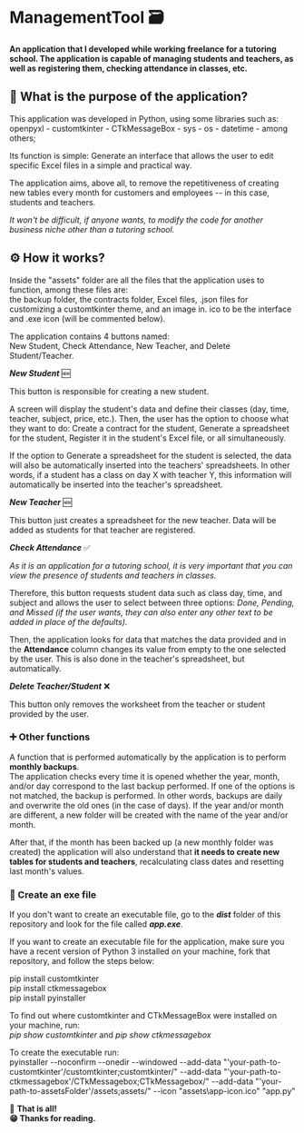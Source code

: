 # ManagementTool 🗃️

**An application that I developed while working freelance for a tutoring school. The application is capable of managing students and teachers, as well as registering them, checking attendance in classes, etc.**

## 🎯 What is the purpose of the application?

This application was developed in Python, using some libraries such as:  
openpyxl - customtkinter - CTkMessageBox - sys - os - datetime - among others;

Its function is simple: Generate an interface that allows the user to edit specific Excel files in a simple and practical way.

The application aims, above all, to remove the repetitiveness of creating new tables every month for customers and employees -- in this case, students and teachers.

*It won't be difficult, if anyone wants, to modify the code for another business niche other than a tutoring school.*

## ⚙️ How it works?

Inside the "assets" folder are all the files that the application uses to function, among these files are:  
the backup folder, the contracts folder, Excel files, .json files for customizing a customtkinter theme, and an image in. ico to be the interface and .exe icon (will be commented below).

The application contains 4 buttons named:  
New Student, Check Attendance, New Teacher, and Delete Student/Teacher.

***New Student*** 🆕

This button is responsible for creating a new student.

A screen will display the student's data and define their classes (day, time, teacher, subject, price, etc.). Then, the user has the option to choose what they want to do:
Create a contract for the student, Generate a spreadsheet for the student, Register it in the student's Excel file, or all simultaneously.

If the option to Generate a spreadsheet for the student is selected, the data will also be automatically inserted into the teachers' spreadsheets. In other words, if a student has a class on day X with teacher Y, this information will automatically be 
inserted into the teacher's spreadsheet.

***New Teacher*** 🆕

This button just creates a spreadsheet for the new teacher. Data will be added as students for that teacher are registered.

***Check Attendance*** ✅

*As it is an application for a tutoring school, it is very important that you can view the presence of students and teachers in classes.*

Therefore, this button requests student data such as class day, time, and subject and allows the user to select between three options: *Done, Pending, and Missed (if the user wants, they can also enter any other text to be added in place of the defaults).*

Then, the application looks for data that matches the data provided and in the **Attendance** column changes its value from empty to the one selected by the user. This is also done in the teacher's spreadsheet, but automatically.

***Delete Teacher/Student*** ❌

This button only removes the worksheet from the teacher or student provided by the user.

### ➕ Other functions

A function that is performed automatically by the application is to perform **monthly backups**.  
The application checks every time it is opened whether the year, month, and/or day correspond to the last backup performed. If one of the options is not matched, the backup is performed. In other words, backups are daily and overwrite the old ones (in the case of days). If the year and/or month are different, a new folder will be created with the name of the year and/or month.

After that, if the month has been backed up (a new monthly folder was created) the application will also understand that **it needs to create new tables for students and teachers**, recalculating class dates and resetting last month's values.

### 📁 Create an exe file

If you don't want to create an executable file, go to the ***dist*** folder of this repository and look for the file called ***app.exe***.

If you want to create an executable file for the application, make sure you have a recent version of Python 3 installed on your machine, fork that repository, and follow the steps below:

pip install customtkinter  
pip install ctkmessagebox  
pip install pyinstaller  

To find out where customtkinter and CTkMessageBox were installed on your machine, run:  
*pip show customtkinter* and *pip show ctkmessagebox*

To create the executable run:  
pyinstaller --noconfirm --onedir --windowed --add-data "'your-path-to-customtkinter'/customtkinter;customtkinter/" --add-data "'your-path-to-ctkmessagebox'/CTkMessagebox;CTkMessagebox/" --add-data "'your-path-to-assetsFolder'/assets;assets/" --icon "assets\app-icon.ico" "app.py"

🎉 **That is all!  
😁 Thanks for reading.**

